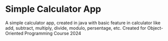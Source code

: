 # Simple Calculator App
A simple calculator app, created in java with basic feature in calculator like add, subtract, multiply, divide, modulo, persentage, etc. Created for Object-Oriented Programming Course 2024 
